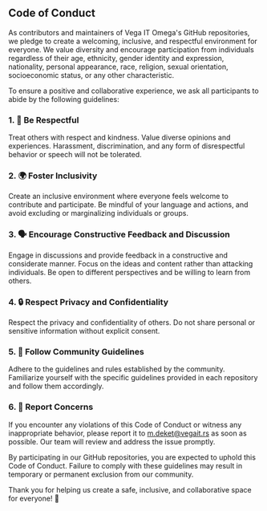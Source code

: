 ## Code of Conduct

As contributors and maintainers of Vega IT Omega's GitHub repositories, we pledge to create a welcoming, inclusive, and respectful environment for everyone. We value diversity and encourage participation from individuals regardless of their age, ethnicity, gender identity and expression, nationality, personal appearance, race, religion, sexual orientation, socioeconomic status, or any other characteristic.

To ensure a positive and collaborative experience, we ask all participants to abide by the following guidelines:

### 1. 💚 Be Respectful

Treat others with respect and kindness. Value diverse opinions and experiences. Harassment, discrimination, and any form of disrespectful behavior or speech will not be tolerated.

### 2. 🌍 Foster Inclusivity

Create an inclusive environment where everyone feels welcome to contribute and participate. Be mindful of your language and actions, and avoid excluding or marginalizing individuals or groups.

### 3. 🗣️ Encourage Constructive Feedback and Discussion

Engage in discussions and provide feedback in a constructive and considerate manner. Focus on the ideas and content rather than attacking individuals. Be open to different perspectives and be willing to learn from others.

### 4. 🔒 Respect Privacy and Confidentiality

Respect the privacy and confidentiality of others. Do not share personal or sensitive information without explicit consent.

### 5. 📜 Follow Community Guidelines

Adhere to the guidelines and rules established by the community. Familiarize yourself with the specific guidelines provided in each repository and follow them accordingly.

### 6. 🚨 Report Concerns

If you encounter any violations of this Code of Conduct or witness any inappropriate behavior, please report it to m.deket@vegait.rs as soon as possible. Our team will review and address the issue promptly.

By participating in our GitHub repositories, you are expected to uphold this Code of Conduct. Failure to comply with these guidelines may result in temporary or permanent exclusion from our community.

Thank you for helping us create a safe, inclusive, and collaborative space for everyone! 🙏
